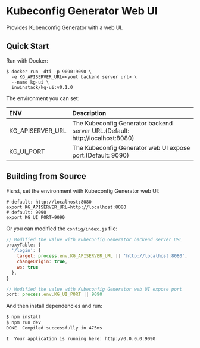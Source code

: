 # Kubeconfig Generator Web UI
Provides Kubenconfig Generator with a web UI.

## Quick Start
Run with Docker:
```shell
$ docker run -dti -p 9090:9090 \
  -e KG_APISERVER_URL=<yout backend server url> \
  --name kg-ui \
  inwinstack/kg-ui:v0.1.0
```

The environment you can set:

| ENV              | Description                                                                  |
| :--------------- | :--------------------------------------------------------------------------- |
| KG_APISERVER_URL | The Kubeconfig Generator backend server URL.(Default: http://localhost:8080) |
| KG_UI_PORT       | The Kubeconfig Generator web UI expose port.(Default: 9090)                  |

## Building from Source
Fisrst, set the environment with Kubeconfig Generator web UI:
```shell
# default: http://localhost:8080
export KG_APISERVER_URL=http://localhost:8080
# default: 9090
export KG_UI_PORT=9090
```

Or you can modified the `config/index.js` file:
```js
// Modified the value with Kubeconfig Generator backend server URL
proxyTable: {
  '/login': {
    target: process.env.KG_APISERVER_URL || 'http://localhost:8080',
    changeOrigin: true,
    ws: true
  },
}

// Modified the value with Kubeconfig Generator web UI expose port
port: process.env.KG_UI_PORT || 9090
```

And then install dependencies and run:
``` bash
$ npm install
$ npm run dev
DONE  Compiled successfully in 475ms

I  Your application is running here: http://0.0.0.0:9090
```
